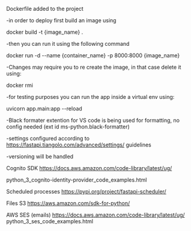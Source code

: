 Dockerfile added to the project

-in order to deploy first build an image using

docker build -t {image_name} .

-then you can run it using the following command

docker run -d --name {container_name} -p 8000:8000 {image_name}

-Changes may require you to re create the image, in that case delete it using:

docker rmi <your-image-id>

-for testing purposes you can run the app inside a virtual env using:

uvicorn app.main:app --reload

-Black formater extention for VS code is being used for formatting, no config needed (ext id ms-python.black-formatter)

-settings configured according to https://fastapi.tiangolo.com/advanced/settings/ guidelines

-versioning will be handled


Cognito SDK https://docs.aws.amazon.com/code-library/latest/ug/

python_3_cognito-identity-provider_code_examples.html

Scheduled processes https://pypi.org/project/fastapi-scheduler/

Files S3 https://aws.amazon.com/sdk-for-python/

AWS SES (emails) https://docs.aws.amazon.com/code-library/latest/ug/
python_3_ses_code_examples.html
